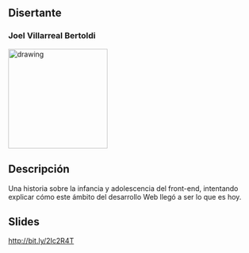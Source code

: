 ## Disertante

### Joel Villarreal Bertoldi

<img src="https://raw.githubusercontent.com/WebConfTech/website-2019/master/src/assets/images/speakers/joel-villarreal-bertoldi.jpg" alt="drawing" width="200"/>

## Descripción

Una historia sobre la infancia y adolescencia del front-end, intentando explicar cómo este ámbito del desarrollo Web llegó a ser lo que es hoy.

## Slides

http://bit.ly/2Ic2R4T

